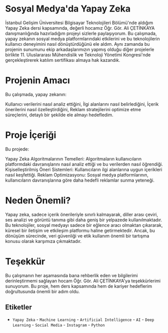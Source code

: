 # Sosyal Medya'da Yapay Zeka

İstanbul Gelişim Üniversitesi Bilgisayar Teknolojileri Bölümü'nde aldığım Yapay Zeka dersi kapsamında, değerli hocamız Öğr. Gör. Ali ÇETİNKAYA danışmanlığında hazırladığım projeyi sizlerle paylaşıyorum. Bu çalışmada, yapay zekanın sosyal medya platformlarındaki etkilerini ve bu teknolojilerin kullanıcı deneyimini nasıl dönüştürdüğünü ele aldım.
Aynı zamanda bu projenin sunumunu ekip arkadaşlarımızın yapmış olduğu diğer projelerle birlikte 11. Uluslararası Mühendislik ve Teknoloji Yönetimi Kongresi'nde gerçekleştirerek katılım sertifikası almaya hak kazandık.

# Projenin Amacı
Bu çalışmada, yapay zekanın:

Kullanıcı verilerini nasıl analiz ettiğini,
İlgi alanlarını nasıl belirlediğini,
İçerik önerilerini nasıl özelleştirdiğini,
Reklam stratejilerini optimize etme süreçlerini,
detaylı bir şekilde ele almayı hedefledim.

# Proje İçeriği
Bu projede:

Yapay Zeka Algoritmalarının Temelleri: Algoritmaların kullanıcıların platformdaki davranışlarını nasıl analiz ettiği ve bu verilerden nasıl öğrendiği.
Kişiselleştirilmiş Öneri Sistemleri: Kullanıcıların ilgi alanlarına uygun içerikleri nasıl keşfettiği.
Reklam Optimizasyonu: Sosyal medya platformlarının, kullanıcıların davranışlarına göre daha hedefli reklamlar sunma yeteneği.

# Neden Önemli?
Yapay zeka, sadece içerik önerileriyle sınırlı kalmayarak, diller arası çeviri, ses analizi ve görüntü tanıma gibi daha geniş bir yelpazede kullanılmaktadır. Bu teknolojiler, sosyal medyayı sadece bir eğlence aracı olmaktan çıkararak, küresel bir iletişim ve etkileşim platformu haline getirmektedir. Ancak, bu dönüşüm sürecinde, veri güvenliği ve etik kullanım önemli bir tartışma konusu olarak karşımıza çıkmaktadır.

# Teşekkür
Bu çalışmanın her aşamasında bana rehberlik eden ve bilgilerimi derinleştirmemi sağlayan hocam Öğr. Gör. Ali ÇETİNKAYA'ya teşekkürlerimi sunuyorum. Bu proje, hem ders kapsamında hem de kariyer hedeflerim doğrultusunda önemli bir adım oldu.

## Etiketler
- `Yapay Zeka` - `Machine Learning` - `Artificial Intelligence` - `AI` - `Deep Learning` - `Social Media` - `Instagram` - `Python` 
